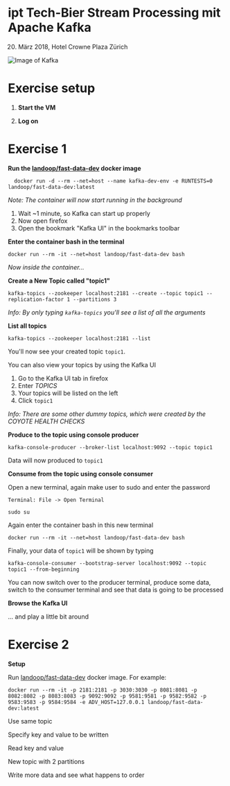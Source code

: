 # ipt Tech-Bier Stream Processing mit Apache Kafka
20. März 2018, Hotel Crowne Plaza Zürich



![Image of Kafka](https://www.codecentric.de/files/2015/12/logo.png)


# Exercise setup

1. **Start the VM**

2. **Log on**

# Exercise 1

**Run the [landoop/fast-data-dev](https://github.com/Landoop/fast-data-dev) docker image**

```
  docker run -d --rm --net=host --name kafka-dev-env -e RUNTESTS=0 landoop/fast-data-dev:latest
```
_Note: The container will now start running in the background_

1. Wait ~1 minute, so Kafka can start up properly
1. Now open firefox
1. Open the bookmark "Kafka UI" in the bookmarks toolbar

**Enter the container bash in the terminal**

```
docker run --rm -it --net=host landoop/fast-data-dev bash
```

_Now inside the container..._

**Create a New Topic called "topic1"**
```
kafka-topics --zookeeper localhost:2181 --create --topic topic1 --replication-factor 1 --partitions 3
```
_Info: By only typing `kafka-topics` you'll see a list of all the arguments_

**List all topics**
```
kafka-topics --zookeeper localhost:2181 --list
```
You'll now see your created topic `topic1`.

You can also view your topics by using the Kafka UI

1. Go to the Kafka UI tab in firefox 
1. Enter _TOPICS_
1. Your topics will be listed on the left
1. Click `topic1`

_Info: There are some other dummy topics, which were created by the COYOTE HEALTH CHECKS_

**Produce to the topic using console producer**
```
kafka-console-producer --broker-list localhost:9092 --topic topic1
```
Data will now produced to `topic1`

**Consume from the topic using console consumer**

Open a new terminal, again make user to sudo and enter the password

`Terminal: File -> Open Terminal`

```
sudo su
```

Again enter the container bash in this new terminal

```
docker run --rm -it --net=host landoop/fast-data-dev bash
```

Finally, your data of `topic1` will be shown by typing

```
kafka-console-consumer --bootstrap-server localhost:9092 --topic topic1 --from-beginning
```

You can now switch over to the producer terminal, produce some data, switch to the consumer terminal and see that data is going to be processed


**Browse the Kafka UI** 

... and play a little bit around 

# Exercise 2
**Setup**

Run [landoop/fast-data-dev](https://github.com/Landoop/fast-data-dev) docker image. For example:

```
docker run --rm -it -p 2181:2181 -p 3030:3030 -p 8081:8081 -p 8082:8082 -p 8083:8083 -p 9092:9092 -p 9581:9581 -p 9582:9582 -p 9583:9583 -p 9584:9584 -e ADV_HOST=127.0.0.1 landoop/fast-data-dev:latest
```

Use same topic

Specify key and value to be written

Read key and value

New topic with 2 partitions

Write more data and see what happens to order


